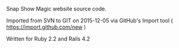 Snap Show Magic website source code.

Imported from SVN to GIT on 2015-12-05 via GitHub's Import tool ( https://import.github.com/new )

Written for Ruby 2.2 and Rails 4.2
